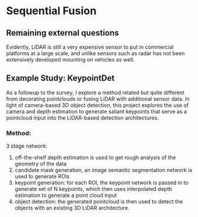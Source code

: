 # Sequential Fusion



## Remaining external questions

Evidently, LiDAR is still a very expensive sensor to put in commercial platforms at a large scale, and unlike sensors such as radar has not been extensively developed mounting on vehicles as well. 

## Example Study: KeypointDet

As a followup to the survey, I explore a method related but quite different from decorating pointclouds or fusing LiDAR with additional sensor data. In light of camera-based 3D object detection, this project explores the use of camera and depth estimation to generate saliant keypoints that serve as a pointcloud input into the LiDAR-based detection architectures.

### Method:
3 stage network:
1. off-the-shelf depth estimation is used to get rough analysis of the geometry of the data
2. candidate mask generation, an image semantic segmentation network is used to generate ROIs
3. keypoint generation: for each ROI, the keypoint network is passed in to generate set of N keypoints, which then uses interpolated depth estimation to generate a point cloud input
4. object detection: the generated pointcloud is then used to detect the objects with an existing 3D LiDAR architecture.